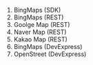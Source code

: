 ﻿

1. BingMaps (SDK)
2. BingMaps (REST)
3. Goolge Map (REST)
4. Naver Map (REST)
5. Kakao Map (REST)
6. BingMaps (DevExpress)
7. OpenStreet (DevExpress)